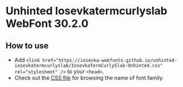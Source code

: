 # Unhinted Iosevkatermcurlyslab WebFont 30.2.0

## How to use

- Add `<link href="https://iosevka-webfonts.github.io/unhinted-iosevkatermcurlyslab/IosevkaTermCurlySlab-Unhinted.css" rel="stylesheet" />` to your `<head>`.
- Check out the [CSS file](./IosevkaTermCurlySlab-Unhinted.css) for browsing the name of font family.
